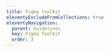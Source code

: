 ```yaml
---
title: Figma toolkit
eleventyExcludeFromCollections: true
eleventyNavigation:
  parent: Guidelines
  key: Figma Toolkit
  order: 3
---
```


